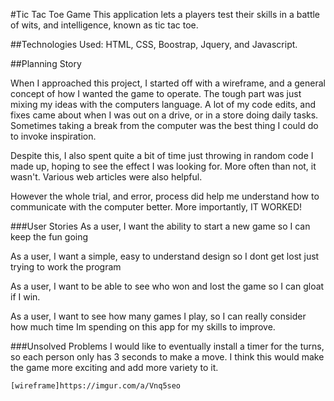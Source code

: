 #Tic Tac Toe Game
This application lets a players test their skills in a battle of wits,
and intelligence, known as tic tac toe.

##Technologies Used:
 HTML, CSS, Boostrap, Jquery, and Javascript.

##Planning Story

When I approached this project, I started off with a wireframe, and a general
concept of how I wanted the game to operate. The tough part was just mixing
my ideas with the computers language. A lot of my code edits, and fixes
came about when I was out on a drive, or in a store doing daily tasks. Sometimes
taking a break from the computer was the best thing I could do to invoke
inspiration.

Despite this, I also spent quite a bit of time just throwing in random code
I made up, hoping to see the effect I was looking for. More often than not,
it wasn't. Various web articles were also helpful.

However the whole trial, and error, process did help me understand
how to communicate with the computer better. More importantly, IT WORKED!

###User Stories
As a user, I want the ability to start a new game so I can keep the fun going

As a user, I want a simple, easy to understand design so I dont get lost
just trying to work the program

As a user, I want to be able to see who won and lost the game so I can gloat
if I win.

As a user, I want to see how many games I play, so I can really consider
how much time Im spending on this app for my skills to improve.

###Unsolved Problems
I would like to eventually install a timer for the turns, so each person
only has 3 seconds to make a move. I think this would make the game more exciting
and add more variety to it.

```
[wireframe]https://imgur.com/a/Vnq5seo
```
